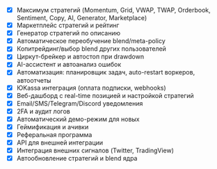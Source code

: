 - [x] Максимум стратегий (Momentum, Grid, VWAP, TWAP, Orderbook, Sentiment, Copy, AI, Generator, Marketplace)
- [x] Маркетплейс стратегий и рейтинг
- [x] Генератор стратегий по описанию
- [x] Автоматическое переобучение blend/meta-policy
- [x] Копитрейдинг/выбор blend других пользователей
- [x] Циркут-брейкер и автостоп при drawdown
- [x] AI-ассистент и автоанализ ошибок
- [x] Автоматизация: планировщик задач, auto-restart воркеров, автоотчеты
- [x] ЮKassa интеграция (оплата подписки, webhooks)
- [x] Веб-дашборд с real-time позицией и настройкой стратегий
- [x] Email/SMS/Telegram/Discord уведомления
- [x] 2FA и аудит логов
- [x] Автоматический демо-режим для новых
- [x] Геймификация и ачивки
- [x] Реферальная программа
- [x] API для внешней интеграции
- [x] Интеграция внешних сигналов (Twitter, TradingView)
- [x] Автообновление стратегий и blend ядра